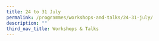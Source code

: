 ```yaml
---
title: 24 to 31 July
permalink: /programmes/workshops-and-talks/24-31-july/
description: ""
third_nav_title: Workshops & Talks
---
```

